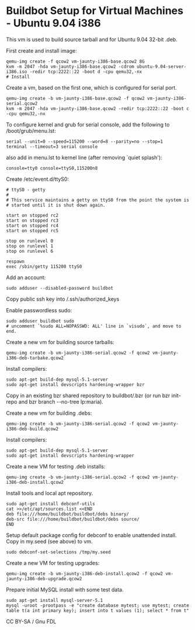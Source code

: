 
# Buildbot Setup for Virtual Machines - Ubuntu 9.04 i386

This vm is used to build source tarball and for Ubuntu 9.04 32-bit .deb.


First create and install image:


```
qemu-img create -f qcow2 vm-jaunty-i386-base.qcow2 8G
kvm -m 2047 -hda vm-jaunty-i386-base.qcow2 -cdrom ubuntu-9.04-server-i386.iso -redir tcp:2222::22 -boot d -cpu qemu32,-nx
# Install
```

Create a vm, based on the first one, which is configured for serial port.


```
qemu-img create -b vm-jaunty-i386-base.qcow2 -f qcow2 vm-jaunty-i386-serial.qcow2
kvm -m 2047 -hda vm-jaunty-i386-base.qcow2 -redir tcp:2222::22 -boot c -cpu qemu32,-nx
```

To configure kernel and grub for serial console, add the following to /boot/grub/menu.lst:


```
serial --unit=0 --speed=115200 --word=8 --parity=no --stop=1
terminal --timeout=3 serial console
```

also add in menu.lst to kernel line (after removing `quiet splash'):


```
console=tty0 console=ttyS0,115200n8
```

Create /etc/event.d/ttyS0:


```
# ttyS0 - getty
#
# This service maintains a getty on ttyS0 from the point the system is
# started until it is shut down again.

start on stopped rc2
start on stopped rc3
start on stopped rc4
start on stopped rc5

stop on runlevel 0
stop on runlevel 1
stop on runlevel 6

respawn
exec /sbin/getty 115200 ttyS0
```

Add an account:


```
sudo adduser --disabled-password buildbot
```

Copy public ssh key into /.ssh/authorized_keys


Enable passwordless sudo:


```
sudo adduser buildbot sudo
# uncomment `%sudo ALL=NOPASSWD: ALL' line in `visudo`, and move to end.
```

Create a new vm for building source tarballs:


```
qemu-img create -b vm-jaunty-i386-serial.qcow2 -f qcow2 vm-jaunty-i386-deb-tarbake.qcow2
```

Install compilers:


```
sudo apt-get build-dep mysql-5.1-server
sudo apt-get install devscripts hardening-wrapper bzr
```

Copy in an existing bzr shared repository to buildbot/.bzr (or
run bzr init-repo and bzr branch --no-tree lp:maria).


Create a new vm for building .debs:


```
qemu-img create -b vm-jaunty-i386-serial.qcow2 -f qcow2 vm-jaunty-i386-deb-build.qcow2
```

Install compilers:


```
sudo apt-get build-dep mysql-5.1-server
sudo apt-get install devscripts hardening-wrapper
```

Create a new VM for testing .deb installs:


```
qemu-img create -b vm-jaunty-i386-serial.qcow2 -f qcow2 vm-jaunty-i386-deb-install.qcow2
```

Install tools and local apt repository.


```
sudo apt-get install debconf-utils
cat >>/etc/apt/sources.list <<END
deb file:///home/buildbot/buildbot/debs binary/
deb-src file:///home/buildbot/buildbot/debs source/
END
```

Setup default package config for debconf to enable unattended install. Copy in
my.seed (see above) to vm.


```
sudo debconf-set-selections /tmp/my.seed
```

Create a new VM for testing upgrades:


```
qemu-img create -b vm-jaunty-i386-deb-install.qcow2 -f qcow2 vm-jaunty-i386-deb-upgrade.qcow2
```

Prepare initial MySQL install with some test data.


```
sudo apt-get install mysql-server-5.1
mysql -uroot -prootpass -e "create database mytest; use mytest; create table t(a int primary key); insert into t values (1); select * from t"
```


CC BY-SA / Gnu FDL

